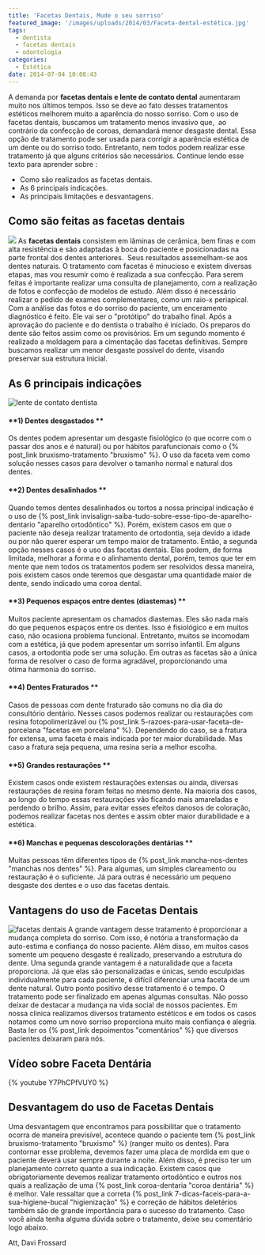 ```yaml
---
title: 'Facetas Dentais, Mude o seu sorriso'
featured_image: '/images/uploads/2014/03/Faceta-dental-estética.jpg'
tags:
  - dentista
  - facetas dentais
  - odontologia
categories:
  - Estética
date: 2014-07-04 10:08:43
---
```


A demanda por **facetas dentais e lente de contato dental** aumentaram muito nos últimos tempos. Isso se deve ao fato desses tratamentos estéticos melhorem muito a aparência do nosso sorriso. Com o uso de facetas dentais, buscamos um tratamento menos invasivo que,  ao contrário da confecção de coroas, demandará menor desgaste dental. Essa opção de tratamento pode ser usada para corrigir a aparência estética de um dente ou do sorriso todo. Entretanto, nem todos podem realizar esse tratamento já que alguns critérios são necessários. Continue lendo esse texto para aprender sobre :

*   Como são realizados as facetas dentais.
*   As 6 principais indicações.
*   As principais limitações e desvantagens.

Como são feitas as facetas dentais 
-----------------------------------

![](/images/uploads/2014/07/faceta-dental.jpg) As **facetas dentais** consistem em lâminas de cerâmica, bem finas e com alta resistência e são adaptadas à boca do paciente e posicionadas na parte frontal dos dentes anteriores.  Seus resultados assemelham-se aos dentes naturais. O tratamento com facetas é minucioso e existem diversas etapas, mas vou resumir como é realizada a sua confecção. Para serem feitas é importante realizar uma consulta de planejamento, com a realização de fotos e confecção de modelos de estudo. Além disso é necessário realizar o pedido de exames complementares, como um raio-x periapical. Com a análise das fotos e do sorriso do paciente, um enceramento diagnóstico é feito. Ele vai ser o "protótipo" do trabalho final. Após a aprovação do paciente e do dentista o trabalho é iniciado. Os preparos do dente são feitos assim como os provisórios. Em um segundo momento é realizado a moldagem para a cimentação das facetas definitivas. Sempre buscamos realizar um menor desgaste possível do dente, visando preservar sua estrutura inicial.

As 6 principais indicações 
---------------------------

![lente de contato dentista](/images/uploads/2014/03/lente-de-contato-dentista-300x174.jpg)

#### **1) Dentes desgastados **

Os dentes podem apresentar um desgaste fisiológico (o que ocorre com o passar dos anos e é natural) ou por hábitos parafuncionais como o {% post_link bruxismo-tratamento "bruxismo" %}. O uso da faceta vem como solução nesses casos para devolver o tamanho normal e natural dos dentes.  

#### **2) Dentes desalinhados **

Quando temos dentes desalinhados ou tortos a nossa principal indicação é o uso de {% post_link invisalign-saiba-tudo-sobre-esse-tipo-de-aparelho-dentario "aparelho ortodôntico" %}. Porém, existem casos em que o paciente não deseja realizar tratamento de ortodontia, seja devido a idade ou por não querer esperar um tempo maior de tratamento. Então, a segunda opção nesses casos é o uso das facetas dentais. Elas podem, de forma limitada, melhorar a forma e o alinhamento dental, porém, temos que ter em mente que nem todos os tratamentos podem ser resolvidos dessa maneira, pois existem casos onde teremos que desgastar uma quantidade maior de dente, sendo indicado uma coroa dental.  

#### **3) Pequenos espaços entre dentes (diastemas) **

Muitos paciente apresentam os chamados diastemas. Eles são nada mais do que pequenos espaços entre os dentes. Isso é fisiológico e em muitos caso, não ocasiona problema funcional. Entretanto, muitos se incomodam com a estética, já que podem apresentar um sorriso infantil. Em alguns casos, a ortodontia pode ser uma solução. Em outras as facetas são a única forma de resolver o caso de forma agradável, proporcionando uma ótima harmonia do sorriso.  

#### **4) Dentes Fraturados **

Casos de pessoas com dente fraturado são comuns no dia dia do consultório dentário. Nesses casos podemos realizar ou restaurações com resina fotopolimerizável ou {% post_link 5-razoes-para-usar-faceta-de-porcelana "facetas em porcelana" %}. Dependendo do caso, se a fratura for extensa, uma faceta é mais indicada por ter maior durabilidade. Mas caso a fratura seja pequena, uma resina seria a melhor escolha.  

#### **5) Grandes restaurações **

Existem casos onde existem restaurações extensas ou ainda, diversas restaurações de resina foram feitas no mesmo dente. Na maioria dos casos, ao longo do tempo essas restaurações vão ficando mais amareladas e perdendo o brilho. Assim, para evitar esses efeitos danosos de coloração, podemos realizar facetas nos dentes e assim obter maior durabilidade e a estética.  

#### **6) Manchas e pequenas descolorações dentárias **

Muitas pessoas têm diferentes tipos de {% post_link mancha-nos-dentes "manchas nos dentes" %}. Para algumas, um simples clareamento ou restauração é o suficiente. Já para outras é necessário um pequeno desgaste dos dentes e o uso das facetas dentais.

Vantagens do uso de Facetas Dentais 
------------------------------------

![facetas dentais](/images/uploads/2014/07/facetas-dentais-1.jpg) A grande vantagem desse tratamento é proporcionar a mudança completa do sorriso. Com isso, é notória a transformação da auto-estima e confiança do nosso paciente. Além disso, em muitos casos somente um pequeno desgaste é realizado, preservando a estrutura do dente. Uma segunda grande vantagem é a naturalidade que a faceta proporciona. Já que elas são personalizadas e únicas, sendo esculpidas individualmente para cada paciente, é difícil diferenciar uma faceta de um dente natural. Outro ponto positivo desse tratamento é o tempo. O tratamento pode ser finalizado em apenas algumas consultas. Não posso deixar de destacar a mudança na vida social de nossos pacientes. Em nossa clinica realizamos diversos tratamento estéticos e em todos os casos notamos como um novo sorriso proporciona muito mais confiança e alegria. Basta ler os {% post_link depoimentos "comentários" %} que diversos pacientes deixaram para nós.

Vídeo sobre Faceta Dentária 
----------------------------

{% youtube Y7PhCPfVUY0 %}

Desvantagem do uso de Facetas Dentais 
--------------------------------------

Uma desvantagem que encontramos para possibilitar que o tratamento ocorra de maneira previsível, acontece quando o paciente tem {% post_link bruxismo-tratamento "bruxismo" %} (ranger muito os dentes). Para contornar esse problema, devemos fazer uma placa de mordida em que o paciente deverá usar sempre durante a noite. Além disso, é preciso ter um planejamento correto quanto a sua indicação. Existem casos que obrigatoriamente devemos realizar tratamento ortodôntico e outros nos quais a realização de uma {% post_link coroa-dentaria "coroa dentária" %} é melhor. Vale ressaltar que a correta {% post_link 7-dicas-faceis-para-a-sua-higiene-bucal "higienização" %} e correção de hábitos deletérios também são de grande importância para o sucesso do tratamento. Caso você ainda tenha alguma dúvida sobre o tratamento, deixe seu comentário logo abaixo.

Att, Davi Frossard